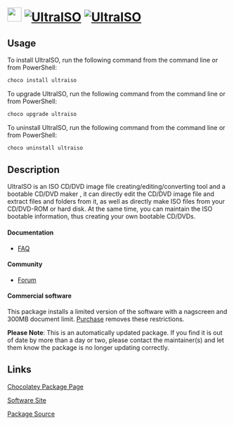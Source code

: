 ﻿# <img src="https://cdn.jsdelivr.net/gh/mkevenaar/chocolatey-packages@ddcedfafe242553f39b101b695d2d7b4c348f342/icons/ultraiso.png" width="32" height="32"/> [![UltraISO](https://img.shields.io/chocolatey/v/ultraiso.svg?label=UltraISO)](https://community.chocolatey.org/packages/ultraiso) [![UltraISO](https://img.shields.io/chocolatey/dt/ultraiso.svg)](https://community.chocolatey.org/packages/ultraiso)

## Usage

To install UltraISO, run the following command from the command line or from PowerShell:

```powershell
choco install ultraiso
```

To upgrade UltraISO, run the following command from the command line or from PowerShell:

```powershell
choco upgrade ultraiso
```

To uninstall UltraISO, run the following command from the command line or from PowerShell:

```powershell
choco uninstall ultraiso
```

## Description

UltraISO  is an ISO CD/DVD image file creating/editing/converting tool and a bootable CD/DVD maker , it can directly edit the CD/DVD image file and extract files and folders from it, as well as directly make ISO files from your CD/DVD-ROM or  hard disk. At the same time, you can maintain the ISO bootable information, thus creating your own bootable CD/DVDs.

#### Documentation
* [FAQ](http://www.ezbsystems.com/ultraiso/faq.htm)

#### Community
* [Forum](http://www.ezbsystems.com/cgi-bin/ikonboard.cgi?act=SF;f=2)

#### Commercial software
This package installs a limited version of the software with a nagscreen and 300MB document limit. [Purchase](http://www.ezbsystems.com/ultraiso/order.htm) removes these restrictions.

**Please Note**: This is an automatically updated package. If you find it is
out of date by more than a day or two, please contact the maintainer(s) and
let them know the package is no longer updating correctly.


## Links

[Chocolatey Package Page](https://community.chocolatey.org/packages/ultraiso)

[Software Site](http://www.ezbsystems.com/ultraiso/)

[Package Source](https://github.com/mkevenaar/chocolatey-packages/tree/master/automatic/ultraiso)


